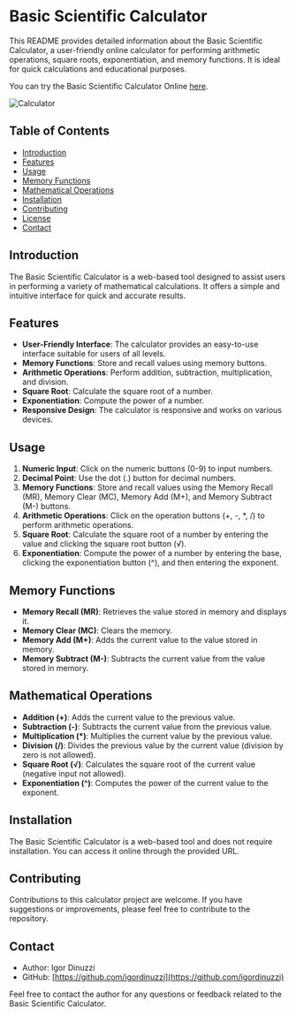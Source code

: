 # Basic Scientific Calculator

This README provides detailed information about the Basic Scientific Calculator, a user-friendly online calculator for performing arithmetic operations, square roots, exponentiation, and memory functions. It is ideal for quick calculations and educational purposes.

You can try the Basic Scientific Calculator Online [here](https://igordinuzzi.github.io/calculator/).

![Calculator](assets/calculator.jpg)

## Table of Contents
- [Introduction](#introduction)
- [Features](#features)
- [Usage](#usage)
- [Memory Functions](#memory-functions)
- [Mathematical Operations](#mathematical-operations)
- [Installation](#installation)
- [Contributing](#contributing)
- [License](#license)
- [Contact](#contact)

## Introduction
The Basic Scientific Calculator is a web-based tool designed to assist users in performing a variety of mathematical calculations. It offers a simple and intuitive interface for quick and accurate results.

## Features
- **User-Friendly Interface**: The calculator provides an easy-to-use interface suitable for users of all levels.
- **Memory Functions**: Store and recall values using memory buttons.
- **Arithmetic Operations**: Perform addition, subtraction, multiplication, and division.
- **Square Root**: Calculate the square root of a number.
- **Exponentiation**: Compute the power of a number.
- **Responsive Design**: The calculator is responsive and works on various devices.

## Usage
1. **Numeric Input**: Click on the numeric buttons (0-9) to input numbers.
2. **Decimal Point**: Use the dot (.) button for decimal numbers.
3. **Memory Functions**: Store and recall values using the Memory Recall (MR), Memory Clear (MC), Memory Add (M+), and Memory Subtract (M-) buttons.
4. **Arithmetic Operations**: Click on the operation buttons (+, -, *, /) to perform arithmetic operations.
5. **Square Root**: Calculate the square root of a number by entering the value and clicking the square root button (√).
6. **Exponentiation**: Compute the power of a number by entering the base, clicking the exponentiation button (^), and then entering the exponent.

## Memory Functions
- **Memory Recall (MR)**: Retrieves the value stored in memory and displays it.
- **Memory Clear (MC)**: Clears the memory.
- **Memory Add (M+)**: Adds the current value to the value stored in memory.
- **Memory Subtract (M-)**: Subtracts the current value from the value stored in memory.

## Mathematical Operations
- **Addition (+)**: Adds the current value to the previous value.
- **Subtraction (-)**: Subtracts the current value from the previous value.
- **Multiplication (*)**: Multiplies the current value by the previous value.
- **Division (/)**: Divides the previous value by the current value (division by zero is not allowed).
- **Square Root (√)**: Calculates the square root of the current value (negative input not allowed).
- **Exponentiation (^)**: Computes the power of the current value to the exponent.

## Installation
The Basic Scientific Calculator is a web-based tool and does not require installation. You can access it online through the provided URL.

## Contributing
Contributions to this calculator project are welcome. If you have suggestions or improvements, please feel free to contribute to the repository.

## Contact
- Author: Igor Dinuzzi
- GitHub: [https://github.com/igordinuzzi](https://github.com/igordinuzzi)

Feel free to contact the author for any questions or feedback related to the Basic Scientific Calculator.
